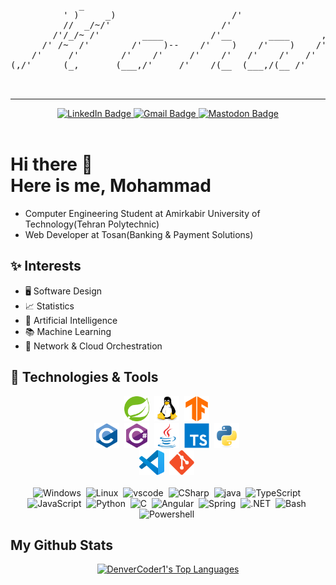 <div align="center">
  <pre>
             _                                                                                                       
          ' )     _)                      /'                                                                     /'
          //  _/~/'                     /'                                                                     /'  
        /'/_/~ /'        ____         /'__       ____      ,__________      ,__________      ____      _____,/'    
      /' /~  /'        /'    )--    /'    )    /'    )    /'    )     )    /'    )     )   /'    )   /'    /'      
    /'     /'        /'    /'     /'    /'   /'    /'   /'    /'    /'   /'    /'    /'  /'    /'  /'    /'        
(,/'      (_,       (___,/'     /'    /(__  (___,/(__ /'    /'    /(__ /'    /'    /(__ (___,/(__ (___,/(__        
                                                                                                                   
                                                                                                                   
  </pre>
  <hr />
</div>
<div id="badges" align="center">
  <a href="https://www.linkedin.com/in/sfri-mhmd/">
    <img src="https://img.shields.io/badge/LinkedIn-blue?style=for-the-badge&logo=linkedin&logoColor=white" alt="LinkedIn Badge"/>
  </a>
  <a href="mailto:msafari8051@gmail.com">
    <img src="https://img.shields.io/badge/Gmail-red?style=for-the-badge&logo=Gmail&logoColor=white" alt="Gmail Badge"/>
  </a>
  <a href="https://mastodon.social/@sfri_mhmd">
    <img src="https://img.shields.io/badge/Mastodon-purple?style=for-the-badge&logo=mastodon&logoColor=white" alt="Mastodon Badge"/>
  </a>
  <br />
    <img src="https://komarev.com/ghpvc/?username=mohammad-safari" alt=""/>
</div>

# Hi there 👋 <br> Here is me, Mohammad
* Computer Engineering Student at Amirkabir University of Technology(Tehran Polytechnic)
* Web Developer at Tosan(Banking & Payment Solutions)

## ✨ Interests
* 🖥️ Software Design
* 📈 Statistics
* 🤖 Artificial Intelligence
* 📚 Machine Learning
* 🐳 Network & Cloud Orchestration 

## 🔧 Technologies & Tools

<div align="center">
  <img src="https://github.com/devicons/devicon/blob/master/icons/spring/spring-original.svg" title="Spring" alt="Spring" width="40" height="40"/>&nbsp;
  <img src="https://github.com/devicons/devicon/blob/master/icons/linux/linux-original.svg" title="Linux" alt="Linux" width="40" height="40"/>&nbsp;
  <img src="https://github.com/devicons/devicon/blob/master/icons/tensorflow/tensorflow-original.svg" title="Tensorflow" alt="Tensorflow" width="40" height="40"/>&nbsp;
  <br />
  <img src="https://github.com/devicons/devicon/blob/master/icons/c/c-original.svg" title="c" alt="c" width="40" height="40"/>&nbsp;
  <img src="https://github.com/devicons/devicon/blob/master/icons/csharp/csharp-original.svg" title="CSharp" alt="CSharp" width="40" height="40"/>&nbsp;
  <img src="https://github.com/devicons/devicon/blob/master/icons/java/java-original.svg" title="Java" alt="Java" width="40" height="40"/>&nbsp;
  <img src="https://github.com/devicons/devicon/blob/master/icons/typescript/typescript-original.svg" title="typescript" alt="typescript" width="40" height="40"/>&nbsp;
  <img src="https://github.com/devicons/devicon/blob/master/icons/python/python-original.svg" title="python" alt="python" width="40" height="40"/>&nbsp;
  <br />
  <img src="https://github.com/devicons/devicon/blob/master/icons/vscode/vscode-original.svg" title="vscode" alt="vscode" width="40" height="40"/>&nbsp;
  <img src="https://github.com/devicons/devicon/blob/master/icons/git/git-original.svg" title="git" alt="git" width="40" height="40"/>&nbsp;
  
  <br />
  <br />
</div>

<div align="center">
  <img src="https://img.shields.io/badge/OS-Windows-informational?style=flat&logo=windows&logoColor=white&color=2bbc8a" title="Windows" alt="Windows"/>&nbsp;
  <img src="https://img.shields.io/badge/OS-Linux-informational?style=flat&logo=linux&logoColor=white&color=2bbc8a" title="Linux" alt="Linux"/>&nbsp;
  <img src="https://img.shields.io/badge/Editor-Visual_Studio_Code-informational?style=flat&logo=visualstudiocode&logoColor=white&color=2bbc8a" title="vscode" alt="vscode"/>&nbsp;
  <img src="https://img.shields.io/badge/Code-C%23-informational?style=flat&logo=CSharp&logoColor=white&color=2bbc8a" title="CSharp" alt="CSharp"/>&nbsp;
  <img src="https://img.shields.io/badge/Code-Java-informational?style=flat&logo=java&logoColor=white&color=2bbc8a" title="java" alt="java"/>&nbsp;
  <img src="https://img.shields.io/badge/Code-TypeScript-informational?style=flat&logo=typescript&logoColor=white&color=2bbc8a" title="TypeScript" alt="TypeScript"/>&nbsp;
  <img src="https://img.shields.io/badge/Code-JavaScript-informational?style=flat&logo=javascript&logoColor=white&color=2bbc8a" title="JavaScript" alt="JavaScript"/>&nbsp;
  <img src="https://img.shields.io/badge/Code-Python-informational?style=flat&logo=python&logoColor=white&color=2bbc8a" title="Python" alt="Python"/>&nbsp;
  <img src="https://img.shields.io/badge/Code-C-informational?style=flat&logo=c&logoColor=white&color=2bbc8a" title="C" alt="C"/>&nbsp;
  <img src="https://img.shields.io/badge/Framework-Angular-informational?style=flat&logo=Angular&logoColor=white&color=2bbc8a" title="Angular" alt="Angular"/>&nbsp;
  <img src="https://img.shields.io/badge/Framework-Spring-informational?style=flat&logo=Spring&logoColor=white&color=2bbc8a" title="Spring" alt="Spring"/>&nbsp;
  <img src="https://img.shields.io/badge/Framework-.NET-informational?style=flat&logo=dotnet&logoColor=white&color=2bbc8a" title=".NET" alt=".NET"/>&nbsp;
  <img src="https://img.shields.io/badge/Shell-Bash-informational?style=flat&logo=gnu-bash&logoColor=white&color=2bbc8a" title="Bash" alt="Bash"/>&nbsp;
  <img src="https://img.shields.io/badge/Shell-Powershell-informational?style=flat&logo=powershell&logoColor=white&color=2bbc8a" title="Powershell" alt="Powershell"/>&nbsp;
</div>

## My Github Stats


<div align="center">
  <a href="https://github.com/anuraghazra/github-readme-stats"><img alt="DenverCoder1's Top Languages" src="https://github-readme-stats.vercel.app/api/top-langs/?username=mohammad-safari&langs_count=8&layout=compact&theme=dark&hide_border=true" height="192px"/></a>
</div>
